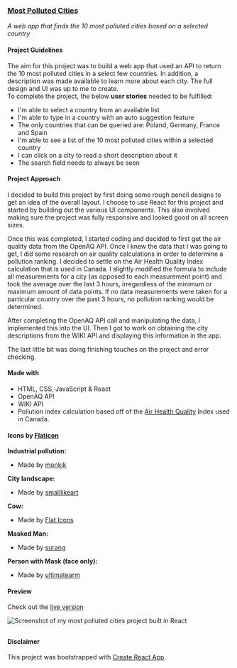 ### [Most Polluted Cities](https://confidenceiskey.github.io/most-polluted-cities/)

_A web app that finds the 10 most polluted cities based on a selected country_

#### Project Guidelines

The aim for this project was to build a web app that used an API to return the 10 most polluted cities in a select few countries. In addition, a description was made available to learn more about each city. The full design and UI was up to me to create.  
To complete the project, the below **user stories** needed to be fulfilled:
- I'm able to select a country from an available list
- I'm able to type in a country with an auto suggestion feature
- The only countries that can be queried are: Poland, Germany, France and Spain
- I'm able to see a list of the 10 most polluted cities within a selected country 
- I can click on a city to read a short description about it
- The search field needs to always be seen

#### Project Approach

I decided to build this project by first doing some rough pencil designs to get an idea of the overall layout. I choose to use React for this project and started by building out the various UI components. This also involved making sure the project was fully responsive and looked good on all screen sizes.

Once this was completed, I started coding and decided to first get the air quality data from the OpenAQ API. Once I knew the data that I was going to get, I did some research on air quality calculations in order to determine a pollution ranking. I decided to settle on the Air Health Quality Index calculation that is used in Canada. I slightly modified the formula to include all measurements for a city (as opposed to each measurement point) and took the average over the last 3 hours, irregardless of the minimum or maximum amount of data points. If no data measurements were taken for a particular country over the past 3 hours, no pollution ranking would be determined.

After completing the OpenAQ API call and manipulating the data, I implemented this into the UI. Then I got to work on obtaining the city descriptions from the WIKI API and displaying this information in the app. 

The last little bit was doing finishing touches on the project and error checking.

#### Made with
- HTML, CSS, JavaScript & React 
- OpenAQ API
- WIKI API
- Pollution index calculation based off of the [Air Health Quality](https://en.wikipedia.org/wiki/Air_Quality_Health_Index_(Canada)) Index used in Canada.


#### Icons by [Flaticon](www.flaticon.com)

**Industrial pollution:**
- Made by [monkik](https://www.flaticon.com/authors/monkik)

**City landscape:**
- Made by [smalllikeart](https://www.flaticon.com/authors/smalllikeart)

**Cow:**
- Made by [Flat Icons](https://www.flaticon.com/authors/flat-icons)

**Masked Man:**
- Made by [surang](https://www.flaticon.com/authors/surang)

**Person with Mask (face only):**
- Made by [ultimatearm](https://www.flaticon.com/authors/ultimatearm)


#### Preview

Check out the [live version](https://confidenceiskey.github.io/most-polluted-cities/)

![Screenshot of my most polluted cities project built in React](https://confidenceiskey.github.io/codepenimg/most-polluted.jpeg "Screenshot of my most polluted cities React App")

##


#### Disclaimer

This project was bootstrapped with [Create React App](https://github.com/facebook/create-react-app).